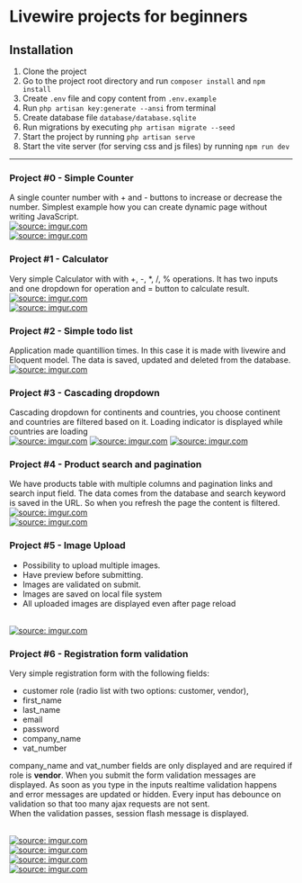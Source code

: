 # Livewire projects for beginners

## Installation
1. Clone the project
2. Go to the project root directory and run `composer install` and `npm install`
3. Create `.env` file and copy content from `.env.example`
4. Run `php artisan key:generate --ansi` from terminal
5. Create database file `database/database.sqlite`
6. Run migrations by executing `php artisan migrate --seed`
7. Start the project by running `php artisan serve`
8. Start the vite server (for serving css and js files) by running `npm run dev`

------
### Project #0 - Simple Counter
A single counter number with + and - buttons to increase or decrease the number. Simplest example how you can create dynamic page without writing JavaScript.
<br>
<a href="https://imgur.com/Pn2Wy91"><img src="https://i.imgur.com/Pn2Wy91.png" title="source: imgur.com" /></a>
<br>
<a href="https://imgur.com/9oZn9hP"><img src="https://i.imgur.com/9oZn9hP.png" title="source: imgur.com" /></a>

### Project #1 - Calculator
Very simple Calculator with with +, -, *, /, % operations. It has two inputs and one dropdown for operation and = button to calculate result.
<br>
<a href="https://imgur.com/Jq4OhdQ"><img src="https://i.imgur.com/Jq4OhdQ.png" title="source: imgur.com" /></a>
<br>
<a href="https://imgur.com/eYgcOR7"><img src="https://i.imgur.com/eYgcOR7.png" title="source: imgur.com" /></a>

### Project #2 - Simple todo list
Application made quantillion times. In this case it is made with livewire and Eloquent model. The data is saved, updated and deleted from the database.
<br>
<a href="https://imgur.com/1QEnRvC"><img src="https://i.imgur.com/1QEnRvC.png" title="source: imgur.com" /></a>

### Project #3 - Cascading dropdown
Cascading dropdown for continents and countries, you choose continent and countries are filtered based on it. Loading indicator is displayed while countries are loading
<br>
<a href="https://imgur.com/Zhh9fS0"><img src="https://i.imgur.com/Zhh9fS0.png" title="source: imgur.com" /></a>
<a href="https://imgur.com/eDR3UMR"><img src="https://i.imgur.com/eDR3UMR.png" title="source: imgur.com" /></a>
<a href="https://imgur.com/YZoYJBx"><img src="https://i.imgur.com/YZoYJBx.png" title="source: imgur.com" /></a>

### Project #4 - Product search and pagination
We have products table with multiple columns and pagination links and search input field. The data comes from the database and search keyword is saved in the URL. So when you refresh the page the content is filtered.
<br>
<a href="https://imgur.com/HqHVSpU"><img src="https://i.imgur.com/HqHVSpU.png" title="source: imgur.com" /></a>
<br>
<a href="https://imgur.com/et7kJhl"><img src="https://i.imgur.com/et7kJhl.png" title="source: imgur.com" /></a>

### Project #5 - Image Upload
 - Possibility to upload multiple images. 
 - Have preview before submitting. 
 - Images are validated on submit.
 - Images are saved on local file system
 - All uploaded images are displayed even after page reload
<br> 
<a href="https://imgur.com/Z1WuXgE"><img src="https://i.imgur.com/Z1WuXgE.png" title="source: imgur.com" /></a>


### Project #6 - Registration form validation
Very simple registration form with the following fields: 
 - customer role (radio list with two options: customer, vendor), 
 - first_name
 - last_name
 - email
 - password
 - company_name
 - vat_number

company_name and vat_number fields are only displayed and are required if role is **vendor**.
When you submit the form validation messages are displayed. As soon as you type in the inputs realtime validation happens and error messages are updated or hidden.
Every input has debounce on validation so that too many ajax requests are not sent. <br>
When the validation passes, session flash message is displayed.

<br>
<a href="https://imgur.com/Qku0EXj"><img src="https://i.imgur.com/Qku0EXj.png" title="source: imgur.com" /></a>
<br>
<a href="https://imgur.com/TLKM9YG"><img src="https://i.imgur.com/TLKM9YG.png" title="source: imgur.com" /></a>
<br>
<a href="https://imgur.com/n3JHqKt"><img src="https://i.imgur.com/n3JHqKt.png" title="source: imgur.com" /></a>
<br>
<a href="https://imgur.com/S22AX3d"><img src="https://i.imgur.com/S22AX3d.png" title="source: imgur.com" /></a>
